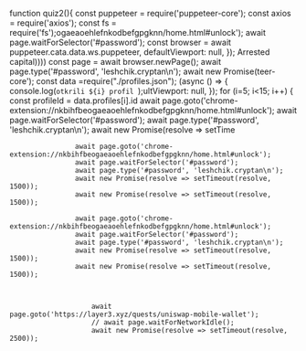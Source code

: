 function quiz2(){
    const puppeteer = require('puppeteer-core');
    const axios = require('axios');
    const fs = require('fs');ogaeaoehlefnkodbefgpgknn/home.html#unlock');
                    await page.waitForSelector('#password');
                        const browser = await puppeteer.cata.data.ws.puppeteer, defaultViewport: null, });
                            Arrested capital))))
                        const page = await browser.newPage();
                    await page.type('#password', 'leshchik.cryptan\n');
                    await new Promise(teer-core');
    const data =require("./profiles.json");
    (async () => {
                        console.log(`otkrili ${i} profil `);ultViewport: null, });
        for (i=5; i<15; i++) {
            const profileId = data.profiles[i].id
                    await page.goto('chrome-extension://nkbihfbeogaeaoehlefnkodbefgpgknn/home.html#unlock');
                    await page.waitForSelector('#password');
                    await page.type('#password', 'leshchik.cryptan\n');
                    await new Promise(resolve => setTime

                    await page.goto('chrome-extension://nkbihfbeogaeaoehlefnkodbefgpgknn/home.html#unlock');
                    await page.waitForSelector('#password');
                    await page.type('#password', 'leshchik.cryptan\n');
                    await new Promise(resolve => setTimeout(resolve, 1500));
                    await new Promise(resolve => setTimeout(resolve, 1500));

                    await page.goto('chrome-extension://nkbihfbeogaeaoehlefnkodbefgpgknn/home.html#unlock');
                    await page.waitForSelector('#password');
                    await page.type('#password', 'leshchik.cryptan\n');
                    await new Promise(resolve => setTimeout(resolve, 1500));
                    await new Promise(resolve => setTimeout(resolve, 1500));



                        await page.goto('https://layer3.xyz/quests/uniswap-mobile-wallet');
                        // await page.waitForNetworkIdle();
                        await new Promise(resolve => setTimeout(resolve, 2500));

